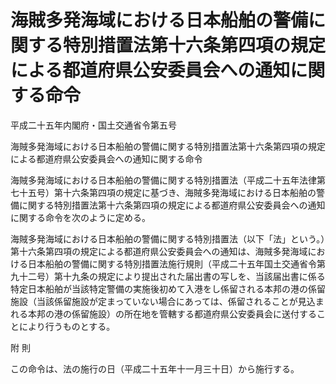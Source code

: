 # 海賊多発海域における日本船舶の警備に関する特別措置法第十六条第四項の規定による都道府県公安委員会への通知に関する命令

平成二十五年内閣府・国土交通省令第五号

海賊多発海域における日本船舶の警備に関する特別措置法第十六条第四項の規定による都道府県公安委員会への通知に関する命令

海賊多発海域における日本船舶の警備に関する特別措置法（平成二十五年法律第七十五号）第十六条第四項の規定に基づき、海賊多発海域における日本船舶の警備に関する特別措置法第十六条第四項の規定による都道府県公安委員会への通知に関する命令を次のように定める。

海賊多発海域における日本船舶の警備に関する特別措置法（以下「法」という。）第十六条第四項の規定による都道府県公安委員会への通知は、海賊多発海域における日本船舶の警備に関する特別措置法施行規則（平成二十五年国土交通省令第九十二号）第十九条の規定により提出された届出書の写しを、当該届出書に係る特定日本船舶が当該特定警備の実施後初めて入港をし係留される本邦の港の係留施設（当該係留施設が定まっていない場合にあっては、係留されることが見込まれる本邦の港の係留施設）の所在地を管轄する都道府県公安委員会に送付することにより行うものとする。

附 則

この命令は、法の施行の日（平成二十五年十一月三十日）から施行する。
